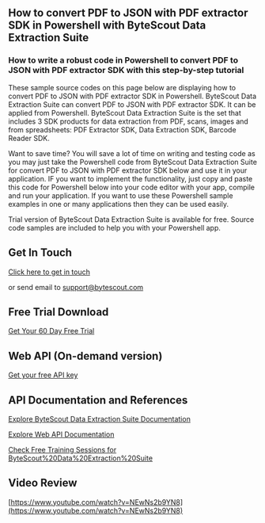 ## How to convert PDF to JSON with PDF extractor SDK in Powershell with ByteScout Data Extraction Suite

### How to write a robust code in Powershell to convert PDF to JSON with PDF extractor SDK with this step-by-step tutorial

These sample source codes on this page below are displaying how to convert PDF to JSON with PDF extractor SDK in Powershell. ByteScout Data Extraction Suite can convert PDF to JSON with PDF extractor SDK. It can be applied from Powershell. ByteScout Data Extraction Suite is the set that includes 3 SDK products for data extraction from PDF, scans, images and from spreadsheets: PDF Extractor SDK, Data Extraction SDK, Barcode Reader SDK.

Want to save time? You will save a lot of time on writing and testing code as you may just take the Powershell code from ByteScout Data Extraction Suite for convert PDF to JSON with PDF extractor SDK below and use it in your application. IF you want to implement the functionality, just copy and paste this code for Powershell below into your code editor with your app, compile and run your application. If you want to use these Powershell sample examples in one or many applications then they can be used easily.

Trial version of ByteScout Data Extraction Suite is available for free. Source code samples are included to help you with your Powershell app.

## Get In Touch

[Click here to get in touch](https://bytescout.zendesk.com/hc/en-us/requests/new?subject=ByteScout%20Data%20Extraction%20Suite%20Question)

or send email to [support@bytescout.com](mailto:support@bytescout.com?subject=ByteScout%20Data%20Extraction%20Suite%20Question) 

## Free Trial Download

[Get Your 60 Day Free Trial](https://bytescout.com/download/web-installer?utm_source=github-readme)

## Web API (On-demand version)

[Get your free API key](https://pdf.co/documentation/api?utm_source=github-readme)

## API Documentation and References

[Explore ByteScout Data Extraction Suite Documentation](https://bytescout.com/documentation/index.html?utm_source=github-readme)

[Explore Web API Documentation](https://pdf.co/documentation/api?utm_source=github-readme)

[Check Free Training Sessions for ByteScout%20Data%20Extraction%20Suite](https://academy.bytescout.com/)

## Video Review

[https://www.youtube.com/watch?v=NEwNs2b9YN8](https://www.youtube.com/watch?v=NEwNs2b9YN8)